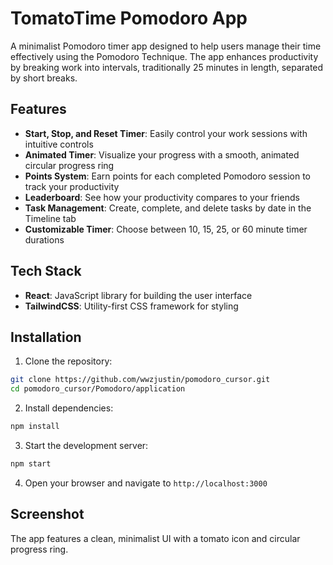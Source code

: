 # TomatoTime Pomodoro App

A minimalist Pomodoro timer app designed to help users manage their time effectively using the Pomodoro Technique. The app enhances productivity by breaking work into intervals, traditionally 25 minutes in length, separated by short breaks.

## Features

- **Start, Stop, and Reset Timer**: Easily control your work sessions with intuitive controls
- **Animated Timer**: Visualize your progress with a smooth, animated circular progress ring
- **Points System**: Earn points for each completed Pomodoro session to track your productivity
- **Leaderboard**: See how your productivity compares to your friends
- **Task Management**: Create, complete, and delete tasks by date in the Timeline tab
- **Customizable Timer**: Choose between 10, 15, 25, or 60 minute timer durations

## Tech Stack

- **React**: JavaScript library for building the user interface
- **TailwindCSS**: Utility-first CSS framework for styling

## Installation

1. Clone the repository:
```bash
git clone https://github.com/wwzjustin/pomodoro_cursor.git
cd pomodoro_cursor/Pomodoro/application
```

2. Install dependencies:
```bash
npm install
```

3. Start the development server:
```bash
npm start
```

4. Open your browser and navigate to `http://localhost:3000`

## Screenshot

The app features a clean, minimalist UI with a tomato icon and circular progress ring. 